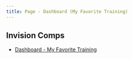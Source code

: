 ```yaml
---
title: Page - Dashboard (My Favorite Training)
---
```


## Invision Comps

- [Dashboard - My Favorite Training](https://pega.invisionapp.com/d/main#/console/17018437/374638531/preview)
